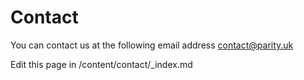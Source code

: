 # Contact

You can contact us at the following email address contact@parity.uk

Edit this page in /content/contact/_index.md
